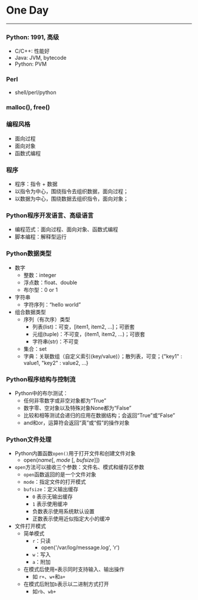 # One Day

***

### Python: 1991, 高级
* C/C++: 性能好
* Java: JVM, bytecode
* Python: PVM

### Perl
* shell/perl/python
 
### malloc(), free()

### 编程风格
* 面向过程
* 面向对象
* 函数式编程

### 程序
* 程序：指令 + 数据
* 以指令为中心，围绕指令去组织数据，面向过程；
* 以数据为中心，围绕数据去组织指令，面向对象；

### Python程序开发语言、高级语言
* 编程范式：面向过程、面向对象、函数式编程
* 脚本编程：解释型运行

### Python数据类型
* 数字
  * 整数：integer
  * 浮点数：float、double
  * 布尔型：0 or 1
* 字符串
  * 字符序列：“hello world”
* 组合数据类型
  * 序列（有次序）类型
    * 列表(list)：可变，[item1, item2, ...]；可嵌套
    * 元组(tuple)：不可变，(item1, item2, ...)；可嵌套
    * 字符串(str)：不可变
  * 集合：set
  * 字典：关联数组（自定义索引(key/value)）；散列表，可变；{"key1" : value1, "key2" : value2, ...}

### Python程序结构与控制流
 - Python中的布尔测试：
   - 任何非零数字或非空对象都为“True”
   - 数字零、空对象以及特殊对象None都为“False”
   - 比较和相等测试会递归的应用在数据结构；会返回“True”或“False”
   - and和or，运算符会返回“真”或“假”的操作对象

### Python文件处理
 - Python内置函数`open()`用于打开文件和创建文件对象
   - open(*name*[, *mode* [, *bufsize*]])
 - `open`方法可以接收三个参数：文件名、模式和缓存区参数
   - `open`函数返回的是一个文件对象
   - `mode`：指定文件的打开模式
   - `bufsize`：定义输出缓存
     - `0` 表示无输出缓存
     - `1` 表示使用缓冲
     - 负数表示使用系统默认设置
     - 正数表示使用近似指定大小的缓冲
 - 文件打开模式
   - 简单模式
     - `r`：只读
       - open('/var/log/message.log', 'r')
     - `w`：写入
     - `a`：附加
   - 在模式后使用`+`表示同时支持输入、输出操作
     - 如 `r+`、`w+`和`a+`
   - 在模式后附加`b`表示以二进制方式打开
     - 如`rb`、`wb+`
 
